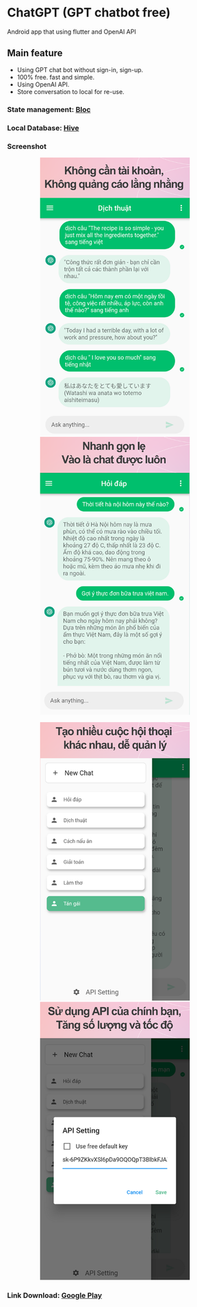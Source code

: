 # ChatGPT (GPT chatbot free)

Android app that using flutter and OpenAI API

## Main feature

- Using GPT chat bot without sign-in, sign-up.
- 100% free. fast and simple.
- Using OpenAI API.
- Store conversation to local for re-use.

### State management: [Bloc](https://bloclibrary.dev/#/)

### Local Database: [Hive](https://pub.dev/packages/hive)

### Screenshot
<p align="center">
    <img src="https://github.com/TruongAnim/simple_chatgpt/blob/main/test/1.png" alt="drawing"   width="350"/>
    <img src="https://github.com/TruongAnim/simple_chatgpt/blob/main/test/2.png" alt="drawing"   width="350"/>
<p align="center">
    <img src="https://github.com/TruongAnim/simple_chatgpt/blob/main/test/3.png" alt="drawing"   width="350"/>
    <img src="https://github.com/TruongAnim/simple_chatgpt/blob/main/test/4.png" alt="drawing"   width="350"/>

### Link Download: [Google Play](https://play.google.com/store/apps/details?id=com.truonganim.simple_chatgpt&hl=en)
